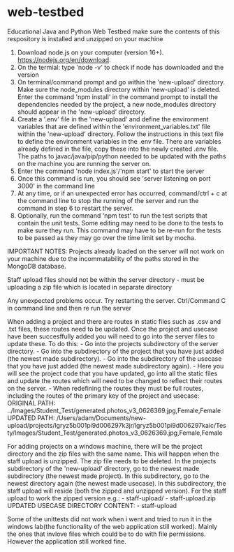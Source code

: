 # web-testbed
Educational Java and Python Web Testbed
make sure the contents of this respository is installed and unzipped on your machine
1. Download node.js on your computer (version 16+). https://nodejs.org/en/download.
2. On the termial: type 'node -v' to check if node has downloaded and the version
3. On terminal/command prompt and go within the 'new-upload' directory. Make sure the node_modules directory within 'new-upload' is deleted. Enter the command 'npm install' in the command prompt to install the dependencies needed by the project, a new node_modules directory should appear in the 'new-upload' directory.
7. Create a '.env' file in the 'new-upload' and define the environment variables that are defined within the 'environment_variables.txt' file within the 'new-upload' directory. Follow the instructions in this text file to define the environment variables in the .env file. There are variables already defined in the file, copy these into the newly created .env file. The paths to javac/java/pip/python needed to be updated with the paths on the machine you are running the server on. 
8. Enter the command 'node index.js'/'npm start' to start the server
9. Once this command is run, you should see 'server listening on port 3000' in the command line
10. At any time, or if an unexpected error has occurred, command/ctrl + c at the command line to stop the running of the server and run the command in step 6 to restart the server.
11. Optionally, run the command 'npm test' to run the test scripts that contain the unit tests. Some editing may need to be done to the tests to make sure they run. This command may have to be re-run for the tests to be passed as they may go over the time limit set by mocha. 

IMPORTANT NOTES:
Projects already loaded on the server will not work on your machine due to the incommatability of the paths stored in the MongoDB database.

Staff upload files should not be within the server directory - must be uploading a zip file which is located in separate directory

Any unexpected problems occur. Try restarting the server. Ctrl/Command C in command line and then re run the server

When adding a project and there are routes in static files such as .csv and .txt files, these routes need to be updated. Once the project and usecase have been succesffully added you will need to go into the server files to update these.
To do this:
    - Go into the projects subdirectory of the server directory.
    - Go into the subdirectory of the project that you have just added (the newest made subdirectory).
    - Go into the subdirectory of the usecase that you have just added (the newest made subdirectory again).
    - Here you will see the project code that you have updated, go into all the static files and update the routes which will need to be changed to reflect their routes on the server.
    - When redefining the routes they must be full routes, including the routes of the primary key of the project and usecase:
    ORIGINAL PATH: ../Images/Student_Test/generated.photos_v3_0626369.jpg,Female,Female
    UPDATED PATH: /Users/adam/Documents/new-upload/projects/lgryz5b001pi9d006297k3jr/lgryz5b001pi9d006297kaic/Testy/Images/Student_Test/generated.photos_v3_0626369.jpg,Female,Female

For adding projects on a windows machine, there will be the project directory and the zip files with the same name. This will happen when the staff upload is unzipped. The zip file needs to be deleted.
    In the projects subdirectory of the 'new-upload' directory, go to the newest made subdirectory (the newest made project).
    In this subdirectory, go to the newest directory again (the newest made usecase). In this subdirectory, the staff upload will reside (both the zipped and unzipped version). For the staff upload to work the zipped version
    e.g.:
    - staff-upload/
    - staff-upload.zip
    UPDATED USECASE DIRECTORY CONTENT:
    - staff-upload

Some of the unittests did not work when i went and tried to run it in the windows lab(the functionality of the web application still worked). Mainly the ones that invlove files which could be to do with file permissions. However the application still worked fine.
